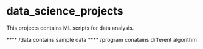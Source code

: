 # data_science_projects

This projects contains ML scripts for data analysis.

**** /data  contains sample data 
**** /program conatains different algorithm
